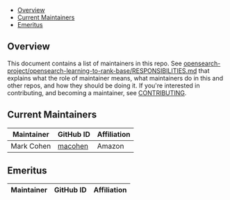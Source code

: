 - [Overview](#overview)
- [Current Maintainers](#current-maintainers)
- [Emeritus](#emeritus)

## Overview

This document contains a list of maintainers in this repo. See [opensearch-project/opensearch-learning-to-rank-base/RESPONSIBILITIES.md](https://github.com/opensearch-project/opensearch-learning-to-rank-base/blob/main/RESPONSIBILITIES.md#maintainer-responsibilities) that explains what the role of maintainer means, what maintainers do in this and other repos, and how they should be doing it. If you're interested in contributing, and becoming a maintainer, see [CONTRIBUTING](CONTRIBUTING.md).

## Current Maintainers

| Maintainer         | GitHub ID                                                 | Affiliation |
| ------------------ | --------------------------------------------------------- | ----------- |
| Mark Cohen         | [macohen](https://github.com/macohen)                     | Amazon      |

## Emeritus

| Maintainer         | GitHub ID                                                 | Affiliation |
| ------------------ | --------------------------------------------------------- | ----------- |
